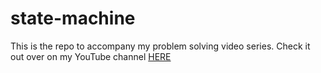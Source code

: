 # state-machine

This is the repo to accompany my problem solving video series. Check it out over on my YouTube channel [HERE](https://www.youtube.com/channel/UCpOsORCF5BYM72H0c2Nzc1Q)
